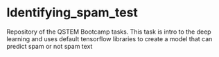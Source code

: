 # Identifying_spam_test
Repository of the QSTEM Bootcamp tasks. This task is intro to the deep learning and uses default tensorflow libraries to create a model that can predict spam or not spam text
